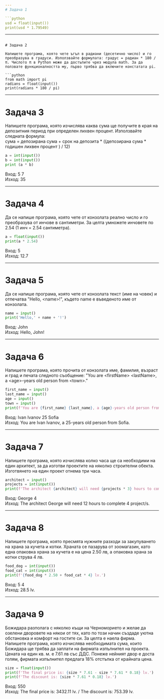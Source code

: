 ```yaml
---
# Задача 1

```python
usd = float(input())
print(usd * 1.79549)
```

---
```

# Задача 2

Напишете програма, която чете ъгъл в радиани (десетично число) и го преобразува в градуси. Използвайте формулата: градус = радиан * 180 / π. Числото π в Python може да достъпите чрез модула math. За да ползвате функционалността му, първо трябва да включите констатата pi.

```python
from math import pi
radians = float(input())
print(radians * 180 / pi)
```

---
# Задача 3

Напишете програма, която изчислява каква сума ще получите в края на депозитния период при определен лихвен процент. Използвайте следната формула: <br>
сума = депозирана сума  + срок на депозита * ((депозирана сума * годишен лихвен процент ) / 12)

```python
a = int(input())
b = int(input())
print (a * b)
```

Вход&#58; 5 7 <br>
Изход&#58; 35

---
# Задача 4

Да се напише програма, която чете от конзолата реално число и го преобразува от инчове в сантиметри. За целта умножете инчовете по 2.54 (1 инч = 2.54 сантиметра).

```python
a = float(input())
print(a * 2.54)
```

Вход&#58; 5<br>
Изход&#58; 12.7

---
# Задача 5

Да се напише програма, която чете от конзолата текст (име на човек) и отпечатва "Hello, &lt;name&gt;!", където name е въведеното име от конзолата.

```python
name = input()
print('Hello,' + name + '!')
```

Вход&#58; John<br>
Изход&#58; Hello, John!

---
# Задача 6

Напишете програма, която прочита от конзолата име, фамилия, възраст и град и печата следното съобщение: "You are &lt;firstName&gt; &lt;lastName&gt;, a &lt;age&gt;-years old person from &lt;town&gt;."

```python
first_name = input()
last_name = input()
age = input()
town = input()
print(f'You are {first_name} {last_name}, a {age}-years old person from {town}.')
```

Вход&#58; Ivan Ivanov 25 Sofia<br>
Изход&#58; You are Ivan Ivanov, a 25-years old person from Sofia.

---
# Задача 7

Напишете програма, която изчислява колко часа ще са необходими на един архитект, за да изготви проектите на няколко строителни обекта. Изготвянето на един проект отнема три часа.

```python
architect = input()
projects = int(input())
print(f'The architect {architect} will need {projects * 3} hours to complete {projects} project/s.')
```

Вход&#58; George 4<br>
Изход&#58; The architect George will need 12 hours to complete 4 project/s.

---
# Задача 8

Напишете програма, която пресмята нужните разходи за закупуването на храна за кучета и котки.  Храната се пазарува от зоомагазин, като една опаковка храна за кучета е на цена 2.50 лв, а опаковка храна за котки струва 4 лв.

```python
food_dog = int(input())
food_cat = int(input())
print(f'{food_dog * 2.50 + food_cat * 4} lv.')
```

Вход&#58; 5 4<br>
Изход&#58; 28.5 lv.

---
# Задача 9

Божидара разполага с няколко къщи на Черноморието и желае да озелени дворовете на някои от тях, като по този начин създаде уютна обстановка и комфорт на гостите си. За целта е наела фирма.<br>
Напишете програма, която изчислява необходиматa сума, които Божидара ще трябва да заплати на фирмата изпълнител на проекта. Цената на един кв. м. е 7.61 лв със ДДС. Понеже нейният двор е доста голям, фирмата изпълнител предлага 18% отстъпка от крайната цена.


```python
size = float(input())
print(f'The final price is: {size * 7.61 - size * 7.61 * 0.18} lv.')
print(f'The discount is: {size * 7.61 * 0.18} lv.')
```

Вход&#58; 550<br>
Изход&#58; The final price is: 3432.11 lv. / The discount is: 753.39 lv.

